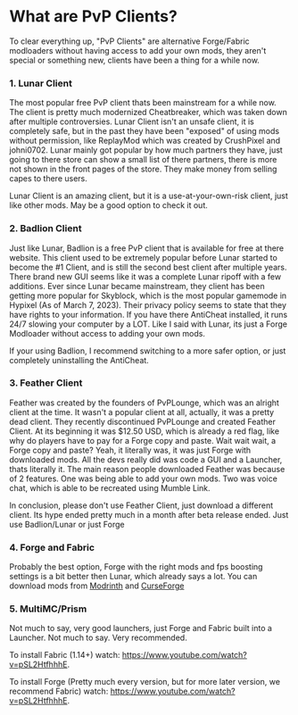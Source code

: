 # What are PvP Clients?
To clear everything up, "PvP Clients" are alternative Forge/Fabric modloaders without having access to add your own mods, they aren't special or something new, clients have been a thing for a while now. 

### 1. Lunar Client
The most popular free PvP client thats been mainstream for a while now. The client is pretty much modernized Cheatbreaker, which was taken down after multiple controversies. Lunar Client isn't an unsafe client, it is completely safe, but in the past they have been "exposed" of using mods without permission, like ReplayMod which was created by CrushPixel and johni0702. Lunar mainly got popular by how much partners they have, just going to there store can show a small list of there partners, there is more not shown in the front pages of the store. They make money from selling capes to there users.

Lunar Client is an amazing client, but it is a use-at-your-own-risk client, just like other mods. May be a good option to check it out.

### 2. Badlion Client
Just like Lunar, Badlion is a free PvP client that is available for free at there website. This client used to be extremely popular before Lunar started to become the #1 Client, and is still the second best client after multiple years. There brand new GUI seems like it was a complete Lunar ripoff with a few additions. Ever since Lunar became mainstream, they client has been getting more popular for Skyblock, which is the most popular gamemode in Hypixel (As of March 7, 2023). Their privacy policy seems to state that they have rights to your information. If you have there AntiCheat installed, it runs 24/7 slowing your computer by a LOT. Like I said with Lunar, its just a Forge Modloader without access to adding your own mods.

If your using Badlion, I recommend switching to a more safer option, or just completely uninstalling the AntiCheat.

### 3. Feather Client
Feather was created by the founders of PvPLounge, which was an alright client at the time. It wasn't a popular client at all, actually, it was a pretty dead client. They recently discontinued PvPLounge and created Feather Client. At its beginning it was $12.50 USD, which is already a red flag, like why do players have to pay for a Forge copy and paste. Wait wait wait, a Forge copy and paste? Yeah, it literally was, it was just Forge with downloaded mods. All the devs really did was code a GUI and a Launcher, thats literally it. The main reason people downloaded Feather was because of 2 features. One was being able to add your own mods. Two was voice chat, which is able to be recreated using Mumble Link.

In conclusion, please don't use Feather Client, just download a different client. Its hype ended pretty much in a month after beta release ended. Just use Badlion/Lunar or just Forge

### 4. Forge and Fabric
Probably the best option, Forge with the right mods and fps boosting settings is a bit better then Lunar, which already says a lot. You can download mods from [Modrinth](https://modrinth.com) and [CurseForge](https://beta.curseforge.com/minecraft)

### 5. MultiMC/Prism
Not much to say, very good launchers, just Forge and Fabric built into a Launcher. Not much to say. Very recommended.

To install Fabric (1.14+) watch: https://www.youtube.com/watch?v=pSL2HtfhhhE.

To install Forge (Pretty much every version, but for more later version, we recommend Fabric) watch: https://www.youtube.com/watch?v=pSL2HtfhhhE.

